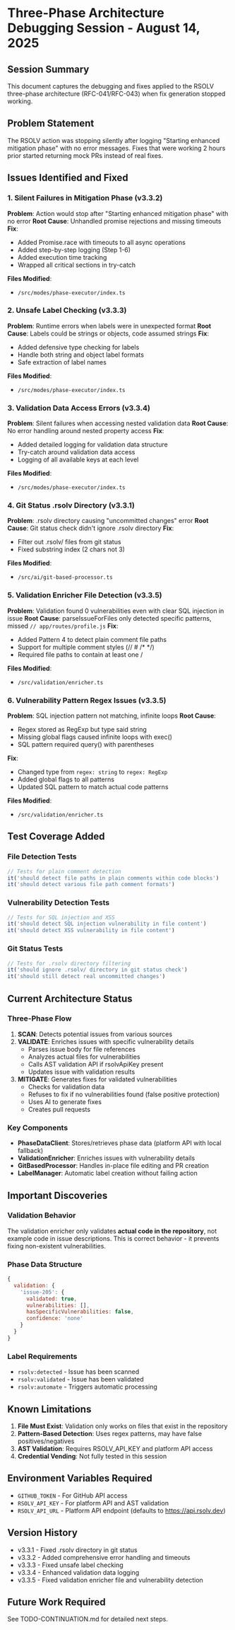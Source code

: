 # Three-Phase Architecture Debugging Session - August 14, 2025

## Session Summary
This document captures the debugging and fixes applied to the RSOLV three-phase architecture (RFC-041/RFC-043) when fix generation stopped working.

## Problem Statement
The RSOLV action was stopping silently after logging "Starting enhanced mitigation phase" with no error messages. Fixes that were working 2 hours prior started returning mock PRs instead of real fixes.

## Issues Identified and Fixed

### 1. Silent Failures in Mitigation Phase (v3.3.2)
**Problem**: Action would stop after "Starting enhanced mitigation phase" with no error
**Root Cause**: Unhandled promise rejections and missing timeouts
**Fix**: 
- Added Promise.race with timeouts to all async operations
- Added step-by-step logging (Step 1-6)
- Added execution time tracking
- Wrapped all critical sections in try-catch

**Files Modified**:
- `/src/modes/phase-executor/index.ts`

### 2. Unsafe Label Checking (v3.3.3)
**Problem**: Runtime errors when labels were in unexpected format
**Root Cause**: Labels could be strings or objects, code assumed strings
**Fix**:
- Added defensive type checking for labels
- Handle both string and object label formats
- Safe extraction of label names

**Files Modified**:
- `/src/modes/phase-executor/index.ts`

### 3. Validation Data Access Errors (v3.3.4)
**Problem**: Silent failures when accessing nested validation data
**Root Cause**: No error handling around nested property access
**Fix**:
- Added detailed logging for validation data structure
- Try-catch around validation data access
- Logging of all available keys at each level

**Files Modified**:
- `/src/modes/phase-executor/index.ts`

### 4. Git Status .rsolv Directory (v3.3.1)
**Problem**: .rsolv directory causing "uncommitted changes" error
**Root Cause**: Git status check didn't ignore .rsolv directory
**Fix**:
- Filter out .rsolv/ files from git status
- Fixed substring index (2 chars not 3)

**Files Modified**:
- `/src/ai/git-based-processor.ts`

### 5. Validation Enricher File Detection (v3.3.5)
**Problem**: Validation found 0 vulnerabilities even with clear SQL injection in issue
**Root Cause**: parseIssueForFiles only detected specific patterns, missed `// app/routes/profile.js`
**Fix**:
- Added Pattern 4 to detect plain comment file paths
- Support for multiple comment styles (// # /* */)
- Required file paths to contain at least one /

**Files Modified**:
- `/src/validation/enricher.ts`

### 6. Vulnerability Pattern Regex Issues (v3.3.5)
**Problem**: SQL injection pattern not matching, infinite loops
**Root Cause**: 
- Regex stored as RegExp but type said string
- Missing global flags caused infinite loops with exec()
- SQL pattern required query() with parentheses

**Fix**:
- Changed type from `regex: string` to `regex: RegExp`
- Added global flags to all patterns
- Updated SQL pattern to match actual code patterns

**Files Modified**:
- `/src/validation/enricher.ts`

## Test Coverage Added

### File Detection Tests
```typescript
// Tests for plain comment detection
it('should detect file paths in plain comments within code blocks')
it('should detect various file path comment formats')
```

### Vulnerability Detection Tests
```typescript
// Tests for SQL injection and XSS
it('should detect SQL injection vulnerability in file content')
it('should detect XSS vulnerability in file content')
```

### Git Status Tests
```typescript
// Tests for .rsolv directory filtering
it('should ignore .rsolv/ directory in git status check')
it('should still detect real uncommitted changes')
```

## Current Architecture Status

### Three-Phase Flow
1. **SCAN**: Detects potential issues from various sources
2. **VALIDATE**: Enriches issues with specific vulnerability details
   - Parses issue body for file references
   - Analyzes actual files for vulnerabilities
   - Calls AST validation API if rsolvApiKey present
   - Updates issue with validation results
3. **MITIGATE**: Generates fixes for validated vulnerabilities
   - Checks for validation data
   - Refuses to fix if no vulnerabilities found (false positive protection)
   - Uses AI to generate fixes
   - Creates pull requests

### Key Components
- **PhaseDataClient**: Stores/retrieves phase data (platform API with local fallback)
- **ValidationEnricher**: Enriches issues with vulnerability details
- **GitBasedProcessor**: Handles in-place file editing and PR creation
- **LabelManager**: Automatic label creation without failing action

## Important Discoveries

### Validation Behavior
The validation enricher only validates **actual code in the repository**, not example code in issue descriptions. This is correct behavior - it prevents fixing non-existent vulnerabilities.

### Phase Data Structure
```javascript
{
  validation: {
    'issue-205': {
      validated: true,
      vulnerabilities: [],
      hasSpecificVulnerabilities: false,
      confidence: 'none'
    }
  }
}
```

### Label Requirements
- `rsolv:detected` - Issue has been scanned
- `rsolv:validated` - Issue has been validated
- `rsolv:automate` - Triggers automatic processing

## Known Limitations

1. **File Must Exist**: Validation only works on files that exist in the repository
2. **Pattern-Based Detection**: Uses regex patterns, may have false positives/negatives
3. **AST Validation**: Requires RSOLV_API_KEY and platform API access
4. **Credential Vending**: Not fully tested in this session

## Environment Variables Required
- `GITHUB_TOKEN` - For GitHub API access
- `RSOLV_API_KEY` - For platform API and AST validation
- `RSOLV_API_URL` - Platform API endpoint (defaults to https://api.rsolv.dev)

## Version History
- v3.3.1 - Fixed .rsolv directory in git status
- v3.3.2 - Added comprehensive error handling and timeouts
- v3.3.3 - Fixed unsafe label checking
- v3.3.4 - Enhanced validation data logging
- v3.3.5 - Fixed validation enricher file and vulnerability detection

## Future Work Required
See TODO-CONTINUATION.md for detailed next steps.